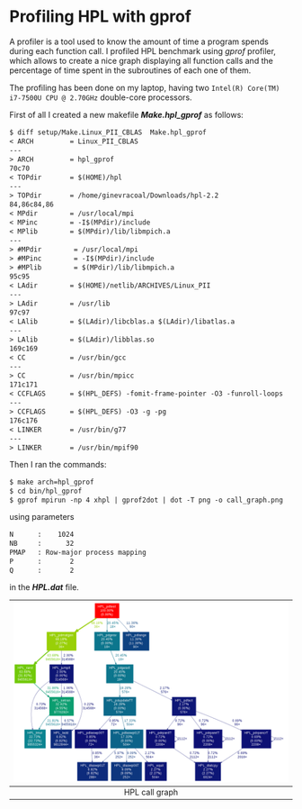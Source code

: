 # Profiling HPL with gprof

A profiler is a tool used to know the amount of time a program spends during each function call. I profiled HPL benchmark using *gprof* profiler, which allows to create a nice graph displaying all function calls and the percentage of time spent in the subroutines of each one of them.

The profiling has been done on my laptop, having two `Intel(R) Core(TM) i7-7500U CPU @ 2.70GHz` double-core processors.

First of all I created a new makefile ***Make.hpl_gprof*** as follows:
```
$ diff setup/Make.Linux_PII_CBLAS  Make.hpl_gprof
< ARCH         = Linux_PII_CBLAS
---
> ARCH         = hpl_gprof
70c70
< TOPdir       = $(HOME)/hpl
---
> TOPdir       = /home/ginevracoal/Downloads/hpl-2.2
84,86c84,86
< MPdir        = /usr/local/mpi
< MPinc        = -I$(MPdir)/include
< MPlib        = $(MPdir)/lib/libmpich.a
---
> #MPdir        = /usr/local/mpi
> #MPinc        = -I$(MPdir)/include
> #MPlib        = $(MPdir)/lib/libmpich.a
95c95
< LAdir        = $(HOME)/netlib/ARCHIVES/Linux_PII
---
> LAdir        = /usr/lib
97c97
< LAlib        = $(LAdir)/libcblas.a $(LAdir)/libatlas.a
---
> LAlib        = $(LAdir)/libblas.so
169c169
< CC           = /usr/bin/gcc
---
> CC           = /usr/bin/mpicc
171c171
< CCFLAGS      = $(HPL_DEFS) -fomit-frame-pointer -O3 -funroll-loops
---
> CCFLAGS      = $(HPL_DEFS) -O3 -g -pg
176c176
< LINKER       = /usr/bin/g77
---
> LINKER       = /usr/bin/mpif90

```

Then I ran the commands:
```
$ make arch=hpl_gprof
$ cd bin/hpl_gprof
$ gprof mpirun -np 4 xhpl | gprof2dot | dot -T png -o call_graph.png
```

using parameters 
```
N      :    1024 
NB     :      32 
PMAP   : Row-major process mapping
P      :       2 
Q      :       2
```
in the ***HPL.dat*** file.

|![](call_graph.png)|
|:-:|
|HPL call graph|


